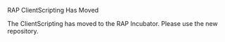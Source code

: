 RAP ClientScripting Has Moved

The ClientScripting has moved to the RAP Incubator.
Please use the new repository.
